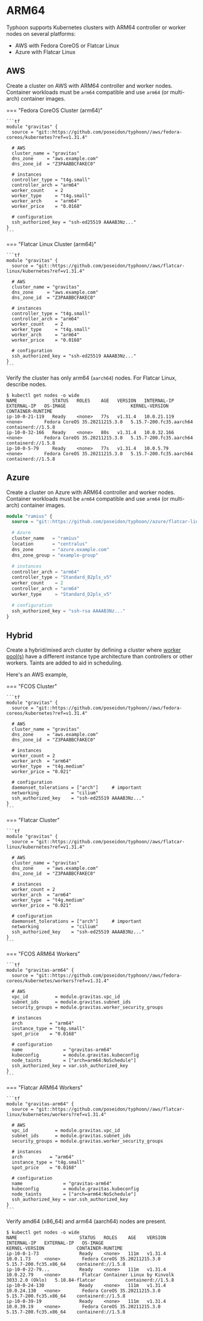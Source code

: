 # ARM64

Typhoon supports Kubernetes clusters with ARM64 controller or worker nodes on several platforms:

* AWS with Fedora CoreOS or Flatcar Linux
* Azure with Flatcar Linux

## AWS

Create a cluster on AWS with ARM64 controller and worker nodes. Container workloads must be `arm64` compatible and use `arm64` (or multi-arch) container images.

=== "Fedora CoreOS Cluster (arm64)"

    ```tf
    module "gravitas" {
      source = "git::https://github.com/poseidon/typhoon//aws/fedora-coreos/kubernetes?ref=v1.31.4"

      # AWS
      cluster_name = "gravitas"
      dns_zone     = "aws.example.com"
      dns_zone_id  = "Z3PAABBCFAKEC0"

      # instances
      controller_type = "t4g.small"
      controller_arch = "arm64"
      worker_count    = 2
      worker_type     = "t4g.small"
      worker_arch     = "arm64"
      worker_price    = "0.0168"

      # configuration
      ssh_authorized_key = "ssh-ed25519 AAAAB3Nz..."
    }
    ```

=== "Flatcar Linux Cluster (arm64)"

    ```tf
    module "gravitas" {
      source = "git::https://github.com/poseidon/typhoon//aws/flatcar-linux/kubernetes?ref=v1.31.4"

      # AWS
      cluster_name = "gravitas"
      dns_zone     = "aws.example.com"
      dns_zone_id  = "Z3PAABBCFAKEC0"

      # instances
      controller_type = "t4g.small"
      controller_arch = "arm64"
      worker_count    = 2
      worker_type     = "t4g.small"
      worker_arch     = "arm64"
      worker_price    = "0.0168"

      # configuration
      ssh_authorized_key = "ssh-ed25519 AAAAB3Nz..."
    }
    ```

Verify the cluster has only arm64 (`aarch64`) nodes. For Flatcar Linux, describe nodes.

```
$ kubectl get nodes -o wide
NAME             STATUS   ROLES    AGE   VERSION   INTERNAL-IP   EXTERNAL-IP   OS-IMAGE                        KERNEL-VERSION            CONTAINER-RUNTIME
ip-10-0-21-119   Ready    <none>   77s   v1.31.4   10.0.21.119   <none>        Fedora CoreOS 35.20211215.3.0   5.15.7-200.fc35.aarch64   containerd://1.5.8
ip-10-0-32-166   Ready    <none>   80s   v1.31.4   10.0.32.166   <none>        Fedora CoreOS 35.20211215.3.0   5.15.7-200.fc35.aarch64   containerd://1.5.8
ip-10-0-5-79     Ready    <none>   77s   v1.31.4   10.0.5.79     <none>        Fedora CoreOS 35.20211215.3.0   5.15.7-200.fc35.aarch64   containerd://1.5.8
```

## Azure

Create a cluster on Azure with ARM64 controller and worker nodes. Container workloads must be `arm64` compatible and use `arm64` (or multi-arch) container images.

```tf
module "ramius" {
  source = "git::https://github.com/poseidon/typhoon//azure/flatcar-linux/kubernetes?ref=v1.31.4"

  # Azure
  cluster_name   = "ramius"
  location       = "centralus"
  dns_zone       = "azure.example.com"
  dns_zone_group = "example-group"

  # instances
  controller_arch = "arm64"
  controller_type = "Standard_B2pls_v5"
  worker_count    = 2
  controller_arch = "arm64"
  worker_type     = "Standard_D2pls_v5"

  # configuration
  ssh_authorized_key = "ssh-rsa AAAAB3Nz..."
}
```

## Hybrid

Create a hybrid/mixed arch cluster by defining a cluster where [worker pool(s)](worker-pools.md#aws) have a different instance type architecture than controllers or other workers. Taints are added to aid in scheduling.

Here's an AWS example,

=== "FCOS Cluster"

    ```tf
    module "gravitas" {
      source = "git::https://github.com/poseidon/typhoon//aws/fedora-coreos/kubernetes?ref=v1.31.4"

      # AWS
      cluster_name = "gravitas"
      dns_zone     = "aws.example.com"
      dns_zone_id  = "Z3PAABBCFAKEC0"

      # instances
      worker_count = 2
      worker_arch  = "arm64"
      worker_type  = "t4g.medium"
      worker_price = "0.021"

      # configuration
      daemonset_tolerations = ["arch"]     # important
      networking            = "cilium"
      ssh_authorized_key    = "ssh-ed25519 AAAAB3Nz..."
    }
    ```

=== "Flatcar Cluster"

    ```tf
    module "gravitas" {
      source = "git::https://github.com/poseidon/typhoon//aws/flatcar-linux/kubernetes?ref=v1.31.4"

      # AWS
      cluster_name = "gravitas"
      dns_zone     = "aws.example.com"
      dns_zone_id  = "Z3PAABBCFAKEC0"

      # instances
      worker_count = 2
      worker_arch  = "arm64"
      worker_type  = "t4g.medium"
      worker_price = "0.021"

      # configuration
      daemonset_tolerations = ["arch"]     # important
      networking            = "cilium"
      ssh_authorized_key    = "ssh-ed25519 AAAAB3Nz..."
    }
    ```

=== "FCOS ARM64 Workers"

    ```tf
    module "gravitas-arm64" {
      source = "git::https://github.com/poseidon/typhoon//aws/fedora-coreos/kubernetes/workers?ref=v1.31.4"

      # AWS
      vpc_id          = module.gravitas.vpc_id
      subnet_ids      = module.gravitas.subnet_ids
      security_groups = module.gravitas.worker_security_groups

      # instances
      arch          = "arm64"
      instance_type = "t4g.small"
      spot_price    = "0.0168"

      # configuration
      name               = "gravitas-arm64"
      kubeconfig         = module.gravitas.kubeconfig
      node_taints        = ["arch=arm64:NoSchedule"]
      ssh_authorized_key = var.ssh_authorized_key
    }
    ```

=== "Flatcar ARM64 Workers"

    ```tf
    module "gravitas-arm64" {
      source = "git::https://github.com/poseidon/typhoon//aws/flatcar-linux/kubernetes/workers?ref=v1.31.4"

      # AWS
      vpc_id          = module.gravitas.vpc_id
      subnet_ids      = module.gravitas.subnet_ids
      security_groups = module.gravitas.worker_security_groups

      # instances
      arch          = "arm64"
      instance_type = "t4g.small"
      spot_price    = "0.0168"

      # configuration
      name               = "gravitas-arm64"
      kubeconfig         = module.gravitas.kubeconfig
      node_taints        = ["arch=arm64:NoSchedule"]
      ssh_authorized_key = var.ssh_authorized_key
    }
    ```

Verify amd64 (x86_64) and arm64 (aarch64) nodes are present.

```
$ kubectl get nodes -o wide
NAME                       STATUS   ROLES    AGE    VERSION   INTERNAL-IP   EXTERNAL-IP   OS-IMAGE                                             KERNEL-VERSION            CONTAINER-RUNTIME
ip-10-0-1-73               Ready    <none>   111m   v1.31.4   10.0.1.73     <none>        Fedora CoreOS 35.20211215.3.0                        5.15.7-200.fc35.x86_64    containerd://1.5.8
ip-10-0-22-79...           Ready    <none>   111m   v1.31.4   10.0.22.79    <none>        Flatcar Container Linux by Kinvolk 3033.2.0 (Oklo)   5.10.84-flatcar           containerd://1.5.8
ip-10-0-24-130             Ready    <none>   111m   v1.31.4   10.0.24.130   <none>        Fedora CoreOS 35.20211215.3.0                        5.15.7-200.fc35.x86_64    containerd://1.5.8
ip-10-0-39-19              Ready    <none>   111m   v1.31.4   10.0.39.19    <none>        Fedora CoreOS 35.20211215.3.0                        5.15.7-200.fc35.x86_64    containerd://1.5.8
```

